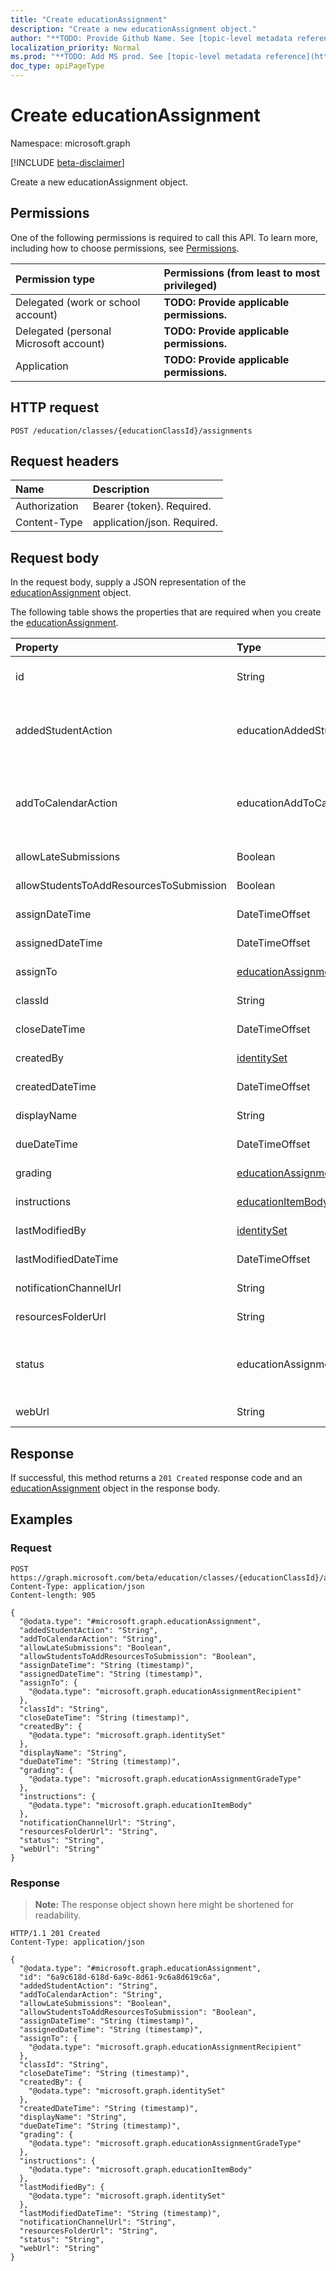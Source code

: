 ```yaml
---
title: "Create educationAssignment"
description: "Create a new educationAssignment object."
author: "**TODO: Provide Github Name. See [topic-level metadata reference](https://msgo.azurewebsites.net/add/document/guidelines/metadata.html#topic-level-metadata)**"
localization_priority: Normal
ms.prod: "**TODO: Add MS prod. See [topic-level metadata reference](https://msgo.azurewebsites.net/add/document/guidelines/metadata.html#topic-level-metadata)**"
doc_type: apiPageType
---
```


# Create educationAssignment
Namespace: microsoft.graph

[!INCLUDE [beta-disclaimer](../../includes/beta-disclaimer.md)]

Create a new educationAssignment object.

## Permissions
One of the following permissions is required to call this API. To learn more, including how to choose permissions, see [Permissions](/graph/permissions-reference).

|Permission type|Permissions (from least to most privileged)|
|:---|:---|
|Delegated (work or school account)|**TODO: Provide applicable permissions.**|
|Delegated (personal Microsoft account)|**TODO: Provide applicable permissions.**|
|Application|**TODO: Provide applicable permissions.**|

## HTTP request

<!-- {
  "blockType": "ignored"
}
-->
``` http
POST /education/classes/{educationClassId}/assignments
```

## Request headers
|Name|Description|
|:---|:---|
|Authorization|Bearer {token}. Required.|
|Content-Type|application/json. Required.|

## Request body
In the request body, supply a JSON representation of the [educationAssignment](../resources/educationassignment.md) object.

The following table shows the properties that are required when you create the [educationAssignment](../resources/educationassignment.md).

|Property|Type|Description|
|:---|:---|:---|
|id|String|**TODO: Add Description** Inherited from [entity](../resources/entity.md)|
|addedStudentAction|educationAddedStudentAction|**TODO: Add Description**. Possible values are: `none`, `assignIfOpen`, `unknownFutureValue`.|
|addToCalendarAction|educationAddToCalendarOptions|**TODO: Add Description**. Possible values are: `none`, `studentsAndPublisher`, `studentsAndTeamOwners`, `unknownFutureValue`.|
|allowLateSubmissions|Boolean|**TODO: Add Description**|
|allowStudentsToAddResourcesToSubmission|Boolean|**TODO: Add Description**|
|assignDateTime|DateTimeOffset|**TODO: Add Description**|
|assignedDateTime|DateTimeOffset|**TODO: Add Description**|
|assignTo|[educationAssignmentRecipient](../resources/educationassignmentrecipient.md)|**TODO: Add Description**|
|classId|String|**TODO: Add Description**|
|closeDateTime|DateTimeOffset|**TODO: Add Description**|
|createdBy|[identitySet](../resources/identityset.md)|**TODO: Add Description**|
|createdDateTime|DateTimeOffset|**TODO: Add Description**|
|displayName|String|**TODO: Add Description**|
|dueDateTime|DateTimeOffset|**TODO: Add Description**|
|grading|[educationAssignmentGradeType](../resources/educationassignmentgradetype.md)|**TODO: Add Description**|
|instructions|[educationItemBody](../resources/educationitembody.md)|**TODO: Add Description**|
|lastModifiedBy|[identitySet](../resources/identityset.md)|**TODO: Add Description**|
|lastModifiedDateTime|DateTimeOffset|**TODO: Add Description**|
|notificationChannelUrl|String|**TODO: Add Description**|
|resourcesFolderUrl|String|**TODO: Add Description**|
|status|educationAssignmentStatus|**TODO: Add Description**. Possible values are: `draft`, `published`, `assigned`, `unknownFutureValue`.|
|webUrl|String|**TODO: Add Description**|



## Response

If successful, this method returns a `201 Created` response code and an [educationAssignment](../resources/educationassignment.md) object in the response body.

## Examples

### Request
<!-- {
  "blockType": "request",
  "name": "create_educationassignment_from_"
}
-->
``` http
POST https://graph.microsoft.com/beta/education/classes/{educationClassId}/assignments
Content-Type: application/json
Content-length: 905

{
  "@odata.type": "#microsoft.graph.educationAssignment",
  "addedStudentAction": "String",
  "addToCalendarAction": "String",
  "allowLateSubmissions": "Boolean",
  "allowStudentsToAddResourcesToSubmission": "Boolean",
  "assignDateTime": "String (timestamp)",
  "assignedDateTime": "String (timestamp)",
  "assignTo": {
    "@odata.type": "microsoft.graph.educationAssignmentRecipient"
  },
  "classId": "String",
  "closeDateTime": "String (timestamp)",
  "createdBy": {
    "@odata.type": "microsoft.graph.identitySet"
  },
  "displayName": "String",
  "dueDateTime": "String (timestamp)",
  "grading": {
    "@odata.type": "microsoft.graph.educationAssignmentGradeType"
  },
  "instructions": {
    "@odata.type": "microsoft.graph.educationItemBody"
  },
  "notificationChannelUrl": "String",
  "resourcesFolderUrl": "String",
  "status": "String",
  "webUrl": "String"
}
```


### Response
>**Note:** The response object shown here might be shortened for readability.
<!-- {
  "blockType": "response",
  "truncated": true,
  "@odata.type": "microsoft.graph.educationAssignment"
}
-->
``` http
HTTP/1.1 201 Created
Content-Type: application/json

{
  "@odata.type": "#microsoft.graph.educationAssignment",
  "id": "6a9c618d-618d-6a9c-8d61-9c6a8d619c6a",
  "addedStudentAction": "String",
  "addToCalendarAction": "String",
  "allowLateSubmissions": "Boolean",
  "allowStudentsToAddResourcesToSubmission": "Boolean",
  "assignDateTime": "String (timestamp)",
  "assignedDateTime": "String (timestamp)",
  "assignTo": {
    "@odata.type": "microsoft.graph.educationAssignmentRecipient"
  },
  "classId": "String",
  "closeDateTime": "String (timestamp)",
  "createdBy": {
    "@odata.type": "microsoft.graph.identitySet"
  },
  "createdDateTime": "String (timestamp)",
  "displayName": "String",
  "dueDateTime": "String (timestamp)",
  "grading": {
    "@odata.type": "microsoft.graph.educationAssignmentGradeType"
  },
  "instructions": {
    "@odata.type": "microsoft.graph.educationItemBody"
  },
  "lastModifiedBy": {
    "@odata.type": "microsoft.graph.identitySet"
  },
  "lastModifiedDateTime": "String (timestamp)",
  "notificationChannelUrl": "String",
  "resourcesFolderUrl": "String",
  "status": "String",
  "webUrl": "String"
}
```

